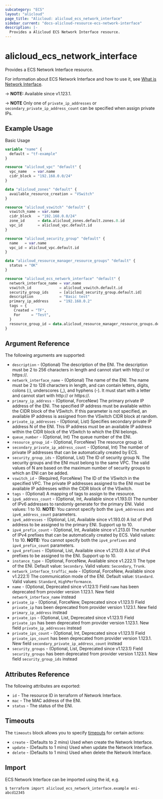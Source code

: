 ```yaml
---
subcategory: "ECS"
layout: "alicloud"
page_title: "Alicloud: alicloud_ecs_network_interface"
sidebar_current: "docs-alicloud-resource-ecs-network-interface"
description: |-
  Provides a Alicloud ECS Network Interface resource.
---
```


# alicloud_ecs_network_interface

Provides a ECS Network Interface resource.

For information about ECS Network Interface and how to use it, see [What is Network Interface](https://www.alibabacloud.com/help/en/doc-detail/58504.htm).

-> **NOTE:** Available since v1.123.1.

-> **NOTE** Only one of `private_ip_addresses` or `secondary_private_ip_address_count` can be specified when assign private IPs. 

## Example Usage

Basic Usage

```terraform
variable "name" {
  default = "tf-example"
}

resource "alicloud_vpc" "default" {
  vpc_name   = var.name
  cidr_block = "192.168.0.0/24"
}

data "alicloud_zones" "default" {
  available_resource_creation = "VSwitch"
}

resource "alicloud_vswitch" "default" {
  vswitch_name = var.name
  cidr_block   = "192.168.0.0/24"
  zone_id      = data.alicloud_zones.default.zones.0.id
  vpc_id       = alicloud_vpc.default.id
}

resource "alicloud_security_group" "default" {
  name   = var.name
  vpc_id = alicloud_vpc.default.id
}

data "alicloud_resource_manager_resource_groups" "default" {
  status = "OK"
}

resource "alicloud_ecs_network_interface" "default" {
  network_interface_name = var.name
  vswitch_id             = alicloud_vswitch.default.id
  security_group_ids     = [alicloud_security_group.default.id]
  description            = "Basic test"
  primary_ip_address     = "192.168.0.2"
  tags = {
    Created = "TF",
    For     = "Test",
  }
  resource_group_id = data.alicloud_resource_manager_resource_groups.default.ids.0
}
```

## Argument Reference

The following arguments are supported:

* `description` - (Optional) The description of the ENI. The description must be 2 to 256 characters in length and cannot start with http:// or https://.
* `network_interface_name` - (Optional) The name of the ENI. The name must be 2 to 128 characters in length, and can contain letters, digits, colons (:), underscores (_), and hyphens (-). It must start with a letter and cannot start with http:// or https://.
* `primary_ip_address` - (Optional, ForceNew) The primary private IP address of the ENI. The specified IP address must be available within the CIDR block of the VSwitch. If this parameter is not specified, an available IP address is assigned from the VSwitch CIDR block at random.
* `private_ip_addresses` - (Optional, List) Specifies secondary private IP address N of the ENI. This IP address must be an available IP address within the CIDR block of the VSwitch to which the ENI belongs.
* `queue_number` - (Optional, Int) The queue number of the ENI.
* `resource_group_id` - (Optional, ForceNew) The resource group id.
* `secondary_private_ip_address_count` - (Optional, Int) The number of private IP addresses that can be automatically created by ECS.
* `security_group_ids` - (Optional, List) The ID of security group N. The security groups and the ENI must belong to the same VPC. The valid values of N are based on the maximum number of security groups to which an ENI can be added.
* `vswitch_id` - (Required, ForceNew) The ID of the VSwitch in the specified VPC. The private IP addresses assigned to the ENI must be available IP addresses within the CIDR block of the VSwitch.
* `tags` - (Optional) A mapping of tags to assign to the resource.
* `ipv6_address_count` - (Optional, Int, Available since v1.193.0) The number of IPv6 addresses to randomly generate for the primary ENI. Valid values: 1 to 10. **NOTE:** You cannot specify both the `ipv6_addresses` and `ipv6_address_count` parameters.
* `ipv6_addresses` - (Optional, List, Available since v1.193.0) A list of IPv6 address to be assigned to the primary ENI. Support up to 10.
* `ipv4_prefix_count` - (Optional, Int, Available since v1.213.0) The number of IPv4 prefixes that can be automatically created by ECS. Valid values: 1 to 10. **NOTE:** You cannot specify both the `ipv4_prefixes` and `ipv4_prefix_count` parameters.
* `ipv4_prefixes` - (Optional, List, Available since v1.213.0) A list of IPv4 prefixes to be assigned to the ENI. Support up to 10.
* `instance_type` - (Optional, ForceNew, Available since v1.222.1) The type of the ENI. Default value: `Secondary`. Valid values: `Secondary`, `Trunk`.
* `network_interface_traffic_mode` - (Optional, ForceNew, Available since v1.222.1) The communication mode of the ENI. Default value: `Standard`. Valid values: `Standard`, `HighPerformance`.
* `name` - (Optional, Deprecated since v1.123.1) Field `name` has been deprecated from provider version 1.123.1. New field `network_interface_name` instead
* `private_ip` - (Optional, ForceNew, Deprecated since v1.123.1) Field `private_ip` has been deprecated from provider version 1.123.1. New field `primary_ip_address` instead
* `private_ips` - (Optional, List, Deprecated since v1.123.1) Field `private_ips` has been deprecated from provider version 1.123.1. New field `private_ip_addresses` instead
* `private_ips_count` - (Optional, Int, Deprecated since v1.123.1) Field `private_ips_count` has been deprecated from provider version 1.123.1. New field `secondary_private_ip_address_count` instead
* `security_groups` - (Optional, List, Deprecated since v1.123.1) Field `security_groups` has been deprecated from provider version 1.123.1. New field `security_group_ids` instead

## Attributes Reference

The following attributes are exported:

* `id` - The resource ID in terraform of Network Interface.
* `mac` - The MAC address of the ENI.
* `status` - The status of the ENI.

## Timeouts

The `timeouts` block allows you to specify [timeouts](https://www.terraform.io/docs/configuration-0-11/resources.html#timeouts) for certain actions:

* `create` - (Defaults to 2 mins) Used when create the Network Interface.
* `update` - (Defaults to 1 mins) Used when update the Network Interface.
* `delete` - (Defaults to 1 mins) Used when delete the Network Interface.

## Import

ECS Network Interface can be imported using the id, e.g.

```shell
$ terraform import alicloud_ecs_network_interface.example eni-abcd12345
```
